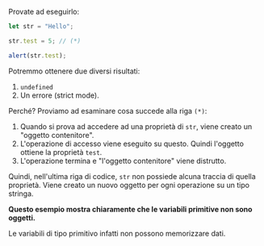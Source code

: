 
Provate ad eseguirlo:

```js run
let str = "Hello";

str.test = 5; // (*)

alert(str.test);
```

Potremmo ottenere due diversi risultati:
1. `undefined`
2. Un errore (strict mode).

Perché? Proviamo ad esaminare cosa succede alla riga `(*)`:

1. Quando si prova ad accedere ad una proprietà di `str`, viene creato un "oggetto contenitore".
2. L'operazione di accesso viene eseguito su questo. Quindi l'oggetto ottiene la proprietà `test`.
3. L'operazione termina e "l'oggetto contenitore" viene distrutto.

Quindi, nell'ultima riga di codice, `str` non possiede alcuna traccia di quella proprietà. Viene creato un nuovo oggetto per ogni operazione su un tipo stringa.

**Questo esempio mostra chiaramente che le variabili primitive non sono oggetti.**

Le variabili di tipo primitivo infatti non possono memorizzare dati.

